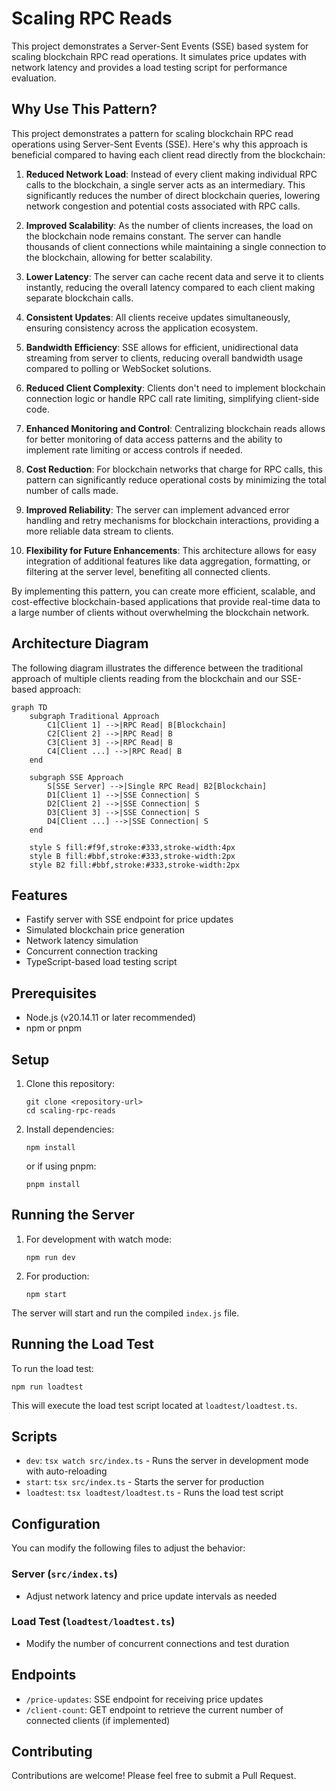 # Scaling RPC Reads

This project demonstrates a Server-Sent Events (SSE) based system for scaling blockchain RPC read operations. It simulates price updates with network latency and provides a load testing script for performance evaluation.

## Why Use This Pattern?

This project demonstrates a pattern for scaling blockchain RPC read operations using Server-Sent Events (SSE). Here's why this approach is beneficial compared to having each client read directly from the blockchain:

1. **Reduced Network Load**: Instead of every client making individual RPC calls to the blockchain, a single server acts as an intermediary. This significantly reduces the number of direct blockchain queries, lowering network congestion and potential costs associated with RPC calls.

2. **Improved Scalability**: As the number of clients increases, the load on the blockchain node remains constant. The server can handle thousands of client connections while maintaining a single connection to the blockchain, allowing for better scalability.

3. **Lower Latency**: The server can cache recent data and serve it to clients instantly, reducing the overall latency compared to each client making separate blockchain calls.

4. **Consistent Updates**: All clients receive updates simultaneously, ensuring consistency across the application ecosystem.

5. **Bandwidth Efficiency**: SSE allows for efficient, unidirectional data streaming from server to clients, reducing overall bandwidth usage compared to polling or WebSocket solutions.

6. **Reduced Client Complexity**: Clients don't need to implement blockchain connection logic or handle RPC call rate limiting, simplifying client-side code.

7. **Enhanced Monitoring and Control**: Centralizing blockchain reads allows for better monitoring of data access patterns and the ability to implement rate limiting or access controls if needed.

8. **Cost Reduction**: For blockchain networks that charge for RPC calls, this pattern can significantly reduce operational costs by minimizing the total number of calls made.

9. **Improved Reliability**: The server can implement advanced error handling and retry mechanisms for blockchain interactions, providing a more reliable data stream to clients.

10. **Flexibility for Future Enhancements**: This architecture allows for easy integration of additional features like data aggregation, formatting, or filtering at the server level, benefiting all connected clients.

By implementing this pattern, you can create more efficient, scalable, and cost-effective blockchain-based applications that provide real-time data to a large number of clients without overwhelming the blockchain network.

## Architecture Diagram

The following diagram illustrates the difference between the traditional approach of multiple clients reading from the blockchain and our SSE-based approach:

```mermaid
graph TD
    subgraph Traditional Approach
        C1[Client 1] -->|RPC Read| B[Blockchain]
        C2[Client 2] -->|RPC Read| B
        C3[Client 3] -->|RPC Read| B
        C4[Client ...] -->|RPC Read| B
    end

    subgraph SSE Approach
        S[SSE Server] -->|Single RPC Read| B2[Blockchain]
        D1[Client 1] -->|SSE Connection| S
        D2[Client 2] -->|SSE Connection| S
        D3[Client 3] -->|SSE Connection| S
        D4[Client ...] -->|SSE Connection| S
    end

    style S fill:#f9f,stroke:#333,stroke-width:4px
    style B fill:#bbf,stroke:#333,stroke-width:2px
    style B2 fill:#bbf,stroke:#333,stroke-width:2px
```

## Features

- Fastify server with SSE endpoint for price updates
- Simulated blockchain price generation
- Network latency simulation
- Concurrent connection tracking
- TypeScript-based load testing script

## Prerequisites

- Node.js (v20.14.11 or later recommended)
- npm or pnpm

## Setup

1. Clone this repository:
   ```
   git clone <repository-url>
   cd scaling-rpc-reads
   ```

2. Install dependencies:
   ```
   npm install
   ```
   or if using pnpm:
   ```
   pnpm install
   ```

## Running the Server

1. For development with watch mode:
   ```
   npm run dev
   ```

2. For production:
   ```
   npm start
   ```

The server will start and run the compiled `index.js` file.

## Running the Load Test

To run the load test:
```
npm run loadtest
```

This will execute the load test script located at `loadtest/loadtest.ts`.

## Scripts

- `dev`: `tsx watch src/index.ts` - Runs the server in development mode with auto-reloading
- `start`: `tsx src/index.ts` - Starts the server for production
- `loadtest`: `tsx loadtest/loadtest.ts` - Runs the load test script

## Configuration

You can modify the following files to adjust the behavior:

### Server (`src/index.ts`)

- Adjust network latency and price update intervals as needed

### Load Test (`loadtest/loadtest.ts`)

- Modify the number of concurrent connections and test duration

## Endpoints

- `/price-updates`: SSE endpoint for receiving price updates
- `/client-count`: GET endpoint to retrieve the current number of connected clients (if implemented)


## Contributing

Contributions are welcome! Please feel free to submit a Pull Request.